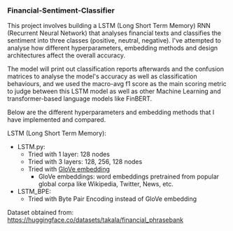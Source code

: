 ### Financial-Sentiment-Classifier

This project involves building a LSTM (Long Short Term Memory) RNN (Recurrent Neural Network) that analyses financial texts and classifies the sentiment into three classes (positive, neutral, negative). I've attempted to analyse how different hyperparameters, embedding methods and design architectures affect the overall accuracy. 

The model will print out classification reports afterwards and the confusion matrices to analyse the model's accuracy as well as classification behaviours, and we used the macro-avg f1 score as the main scoring metric to judge between this LSTM model as well as other Machine Learning and transformer-based language models like FinBERT. 

Below are the different hyperparameters and embedding methods that I have implemented and compared. 

LSTM (Long Short Term Memory): 
* LSTM.py: 
    * Tried with 1 layer: 128 nodes
    * Tried with 3 layers: 128, 256, 128 nodes
    * Tried with [GloVe embedding](https://nlp.stanford.edu/projects/glove/)
         * GloVe embeddings: word embeddings pretrained from popular global corpa like Wikipedia, Twitter, News, etc. 
* LSTM_BPE:
    * Tried with Byte Pair Encoding instead of GloVe embedding

Dataset obtained from: https://huggingface.co/datasets/takala/financial_phrasebank
